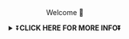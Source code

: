 
<div align="center">
Welcome 🤗


<p>  

<p>  

<p>  

<p>  

<p>  

<p>  

<p>  

  

  <details>

<summary>⏬<b>CLICK HERE FOR MORE INFO⏬</b></summary>

<br>

<br>

    

[![Typing SVG](https://readme-typing-svg.herokuapp.com?font=Bomber+Escort&color=F70000&size=30&lines=Killadism+never+ends)](https://github.com/Flash-Ser)

[![FLASH-SER 📛](https://github.com/Platane/snk/raw/output/github-contribution-grid-snake.svg)](https://github.com/Flash-Ser)

    

<div align="left">

    

- 😜 I’m Emmanuel, 16 years old

- 🔭 I’m currently working on Nothing Guys😅

- 🌱 I’m currently learning node js

- 👯 I’m looking to collaborate on nobody

- 💬 Ask me about anything. I don't know anything

- 📫 How to reach me: [Whatsapp group](https://chat.whatsapp.com/G0nR6lf5Jml2GRmyuw4Ej5), [Instagram](https://www.instagram.com/ig.flash__ser), [Whatsapp Pm](http://wa.me/919847162499?text=_*♥️🍎𝙷𝙴𝙻𝙻𝙾+𝙵𝙸𝙰𝚂𝙷+𝚂𝙴𝚁+𝙱𝙸𝙶+𝙵𝙰𝙽+𝙱𝚁𝙾♥️🍎*_)

-->

